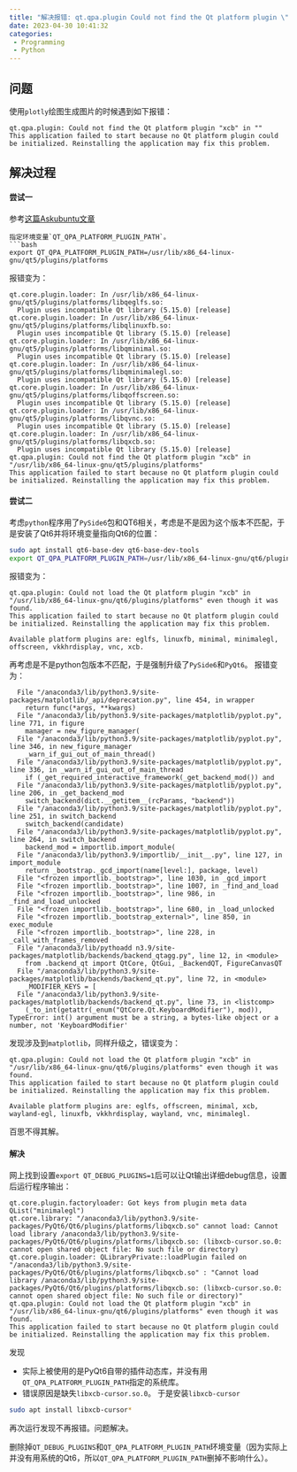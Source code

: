 ```yaml
---
title: "解决报错: qt.qpa.plugin Could not find the Qt platform plugin \"xcb\" in \"\""
date: 2023-04-30 10:41:32
categories: 
 - Programming
 - Python
---
```


## 问题

使用`plotly`绘图生成图片的时候遇到如下报错：
```
qt.qpa.plugin: Could not find the Qt platform plugin "xcb" in ""
This application failed to start because no Qt platform plugin could be initialized. Reinstalling the application may fix this problem.
```

## 解决过程

#### 尝试一
参考[这篇Askubuntu文章](https://askubuntu.com/questions/1228495/cannot-open-qcreator-qt-qpa-plugin-could-not-find-the-qt-platform-plugin-xcb)
```
指定环境变量`QT_QPA_PLATFORM_PLUGIN_PATH`。
```bash
export QT_QPA_PLATFORM_PLUGIN_PATH=/usr/lib/x86_64-linux-gnu/qt5/plugins/platforms
```
报错变为：
```
qt.core.plugin.loader: In /usr/lib/x86_64-linux-gnu/qt5/plugins/platforms/libqeglfs.so:
  Plugin uses incompatible Qt library (5.15.0) [release]
qt.core.plugin.loader: In /usr/lib/x86_64-linux-gnu/qt5/plugins/platforms/libqlinuxfb.so:
  Plugin uses incompatible Qt library (5.15.0) [release]
qt.core.plugin.loader: In /usr/lib/x86_64-linux-gnu/qt5/plugins/platforms/libqminimal.so:
  Plugin uses incompatible Qt library (5.15.0) [release]
qt.core.plugin.loader: In /usr/lib/x86_64-linux-gnu/qt5/plugins/platforms/libqminimalegl.so:
  Plugin uses incompatible Qt library (5.15.0) [release]
qt.core.plugin.loader: In /usr/lib/x86_64-linux-gnu/qt5/plugins/platforms/libqoffscreen.so:
  Plugin uses incompatible Qt library (5.15.0) [release]
qt.core.plugin.loader: In /usr/lib/x86_64-linux-gnu/qt5/plugins/platforms/libqvnc.so:
  Plugin uses incompatible Qt library (5.15.0) [release]
qt.core.plugin.loader: In /usr/lib/x86_64-linux-gnu/qt5/plugins/platforms/libqxcb.so:
  Plugin uses incompatible Qt library (5.15.0) [release]
qt.qpa.plugin: Could not find the Qt platform plugin "xcb" in "/usr/lib/x86_64-linux-gnu/qt5/plugins/platforms"
This application failed to start because no Qt platform plugin could be initialized. Reinstalling the application may fix this problem.
```

#### 尝试二
考虑`python`程序用了`PySide6`包和QT6相关，考虑是不是因为这个版本不匹配，于是安装了Qt6并将环境变量指向Qt6的位置：
```bash
sudo apt install qt6-base-dev qt6-base-dev-tools
export QT_QPA_PLATFORM_PLUGIN_PATH=/usr/lib/x86_64-linux-gnu/qt6/plugins/platforms
```
报错变为：
```
qt.qpa.plugin: Could not load the Qt platform plugin "xcb" in "/usr/lib/x86_64-linux-gnu/qt6/plugins/platforms" even though it was found.
This application failed to start because no Qt platform plugin could be initialized. Reinstalling the application may fix this problem.

Available platform plugins are: eglfs, linuxfb, minimal, minimalegl, offscreen, vkkhrdisplay, vnc, xcb.
```

再考虑是不是python包版本不匹配，于是强制升级了`PySide6`和`PyQt6`。
报错变为：
```
  File "/anaconda3/lib/python3.9/site-packages/matplotlib/_api/deprecation.py", line 454, in wrapper
    return func(*args, **kwargs)
  File "/anaconda3/lib/python3.9/site-packages/matplotlib/pyplot.py", line 771, in figure
    manager = new_figure_manager(
  File "/anaconda3/lib/python3.9/site-packages/matplotlib/pyplot.py", line 346, in new_figure_manager
    _warn_if_gui_out_of_main_thread()
  File "/anaconda3/lib/python3.9/site-packages/matplotlib/pyplot.py", line 336, in _warn_if_gui_out_of_main_thread
    if (_get_required_interactive_framework(_get_backend_mod()) and
  File "/anaconda3/lib/python3.9/site-packages/matplotlib/pyplot.py", line 206, in _get_backend_mod
    switch_backend(dict.__getitem__(rcParams, "backend"))
  File "/anaconda3/lib/python3.9/site-packages/matplotlib/pyplot.py", line 251, in switch_backend
    switch_backend(candidate)
  File "/anaconda3/lib/python3.9/site-packages/matplotlib/pyplot.py", line 264, in switch_backend
    backend_mod = importlib.import_module(
  File "/anaconda3/lib/python3.9/importlib/__init__.py", line 127, in import_module
    return _bootstrap._gcd_import(name[level:], package, level)
  File "<frozen importlib._bootstrap>", line 1030, in _gcd_import
  File "<frozen importlib._bootstrap>", line 1007, in _find_and_load
  File "<frozen importlib._bootstrap>", line 986, in _find_and_load_unlocked
  File "<frozen importlib._bootstrap>", line 680, in _load_unlocked
  File "<frozen importlib._bootstrap_external>", line 850, in exec_module
  File "<frozen importlib._bootstrap>", line 228, in _call_with_frames_removed
  File "/anaconda3/lib/pythoadd n3.9/site-packages/matplotlib/backends/backend_qtagg.py", line 12, in <module>
    from .backend_qt import QtCore, QtGui, _BackendQT, FigureCanvasQT
  File "/anaconda3/lib/python3.9/site-packages/matplotlib/backends/backend_qt.py", line 72, in <module>
    _MODIFIER_KEYS = [
  File "/anaconda3/lib/python3.9/site-packages/matplotlib/backends/backend_qt.py", line 73, in <listcomp>
    (_to_int(getattr(_enum("QtCore.Qt.KeyboardModifier"), mod)),
TypeError: int() argument must be a string, a bytes-like object or a number, not 'KeyboardModifier'

```
发现涉及到`matplotlib`，同样升级之，错误变为：
```
qt.qpa.plugin: Could not load the Qt platform plugin "xcb" in "/usr/lib/x86_64-linux-gnu/qt6/plugins/platforms" even though it was found.
This application failed to start because no Qt platform plugin could be initialized. Reinstalling the application may fix this problem.

Available platform plugins are: eglfs, offscreen, minimal, xcb, wayland-egl, linuxfb, vkkhrdisplay, wayland, vnc, minimalegl.
```
百思不得其解。

#### 解决
网上找到设置`export QT_DEBUG_PLUGINS=1`后可以让Qt输出详细debug信息，设置后运行程序输出：
```
qt.core.plugin.factoryloader: Got keys from plugin meta data QList("minimalegl")
qt.core.library: "/anaconda3/lib/python3.9/site-packages/PyQt6/Qt6/plugins/platforms/libqxcb.so" cannot load: Cannot load library /anaconda3/lib/python3.9/site-packages/PyQt6/Qt6/plugins/platforms/libqxcb.so: (libxcb-cursor.so.0: cannot open shared object file: No such file or directory)
qt.core.plugin.loader: QLibraryPrivate::loadPlugin failed on "/anaconda3/lib/python3.9/site-packages/PyQt6/Qt6/plugins/platforms/libqxcb.so" : "Cannot load library /anaconda3/lib/python3.9/site-packages/PyQt6/Qt6/plugins/platforms/libqxcb.so: (libxcb-cursor.so.0: cannot open shared object file: No such file or directory)"
qt.qpa.plugin: Could not load the Qt platform plugin "xcb" in "/usr/lib/x86_64-linux-gnu/qt6/plugins/platforms" even though it was found.
This application failed to start because no Qt platform plugin could be initialized. Reinstalling the application may fix this problem.
```
发现
- 实际上被使用的是PyQt6自带的插件动态库，并没有用`QT_QPA_PLATFORM_PLUGIN_PATH`指定的系统库。
- 错误原因是缺失`libxcb-cursor.so.0`。
于是安装`libxcb-cursor`
```bash
sudo apt install libxcb-cursor*
```
再次运行发现不再报错。问题解决。

删除掉`QT_DEBUG_PLUGINS`和`QT_QPA_PLATFORM_PLUGIN_PATH`环境变量（因为实际上并没有用系统的Qt6，所以`QT_QPA_PLATFORM_PLUGIN_PATH`删掉不影响什么）。
